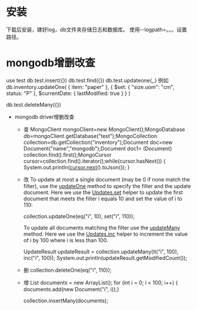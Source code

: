 # 安装

下载后安装，建好log，db文件夹存储日志和数据库。
使用--logpath=。。。设置路径。

# mongodb增删改查

use test
db.test.insert({})
db.test.find({})
db.test.updateone(<filter>,<update>,<options>)
例如
db.inventory.updateOne(
   { item: "paper" },
   {
     $set: { "size.uom": "cm", status: "P" },
     $currentDate: { lastModified: true }
   }
)

db.test.deleteMany({})

- mongodb driver增删改查

  - 查
    MongoClient mongoClient=new MongoClient();MongoDatabase db=mongoClient.getDatabase("test");MongoCollection collection=db.getCollection("inventory");Document doc=new Document("name","mongodb");Document doc1= (Document) collection.find().first();MongoCursor<Document> cursor=collection.find().iterator();while(cursor.hasNext())
    {
        System.out.println([cursor.next](http://cursor.next/)().toJson());
    }

    

  - 改
    To update at most a single document (may be 0 if none match the filter), use the [updateOne](http://api.mongodb.com/java/3.3/?com/mongodb/client/MongoCollection.html#updateOne-org.bson.conversions.Bson-org.bson.conversions.Bson-) method to specify the filter and the update document. Here we use the [Updates.set](http://mongodb.github.io/mongo-java-driver/3.3/builders/updates/#set) helper to update the first document that meets the filter i equals 10 and set the value of i to 110:

    collection.updateOne(eq("i", 10), set("i", 110));

    To update all documents matching the filter use the [updateMany](http://api.mongodb.com/java/3.3/?com/mongodb/async/client/MongoCollection.html#updateMany-org.bson.conversions.Bson-org.bson.conversions.Bson-) method. Here we use the [Updates.inc](http://mongodb.github.io/mongo-java-driver/3.3/builders/updates/#increment) helper to increment the value of i by 100 where i is less than 100.

    UpdateResult updateResult = collection.updateMany(lt("i", 100), inc("i", 100));
    System.out.println(updateResult.getModifiedCount());

  - 删
    collection.deleteOne(eq("i", 110));

  - 增
    List<Document> documents = new ArrayList<Document>();
    for (int i = 0; i < 100; i++) {    documents.add(new Document("i", i));}

    collection.insertMany(documents);
    ​
